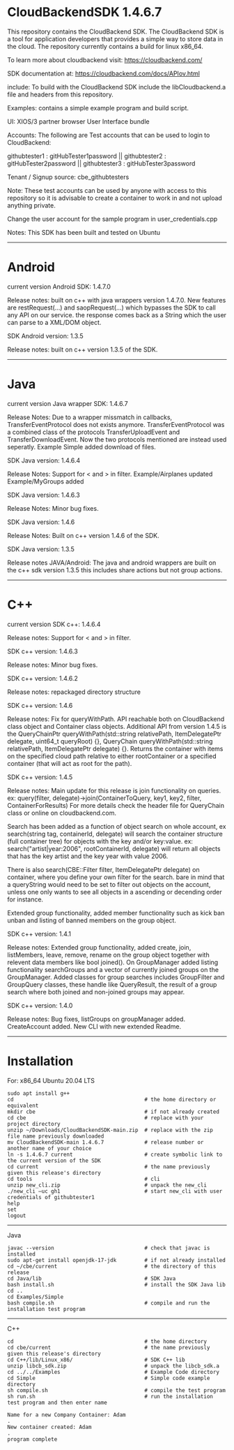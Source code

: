 # CloudBackendSDK 1.4.6.7

This repository contains the CloudBackend SDK.  The CloudBackend SDK is a tool for application developers that provides a simple way to store data in the cloud.  The repository currently contains a build for linux x86_64.

To learn more about cloudbackend visit:
https://cloudbackend.com/

SDK documentation at:
https://cloudbackend.com/docs/APIov.html

include: To build with the CloudBackend SDK include the libCloudbackend.a file and headers from this repository.

Examples: contains a simple example program and build script.

UI: XIOS/3 partner browser User Interface bundle 


Accounts: 
The following are Test accounts that can be used to login to CloudBackend:

githubtester1 : gitHubTester1password || 
githubtester2 : gitHubTester2password || 
githubtester3 : gitHubTester3password 

Tenant / Signup source: cbe_githubtesters

Note: These test accounts can be used by anyone with access to this repository so it is advisable to create a container to work in and not upload anything private.

Change the user account for the sample program in user_credentials.cpp

Notes: This SDK has been built and tested on Ubuntu

---------------------------------------------------------------------------------------------------------------------------------------------------
# Android
current version Android SDK:
1.4.7.0

Release notes:
built on c++ with java wrappers version 1.4.7.0. New features are restRequest(...) and saopRequest(...) which bypasses the SDK to call any API on our service. the response comes back as a String which the user can parse to a XML/DOM object. 

SDK Android version:
1.3.5

Release notes:
built on c++ version 1.3.5 of the SDK.

---------------------------------------------------------------------------------------------------------------------------------------------------
# Java
current version Java wrapper SDK:
1.4.6.7

Release Notes:
Due to a wrapper missmatch in callbacks, TransferEventProtocol does not exists anymore. TransferEventProtocol was a combined class of the protocols TransferUploadEvent and TransferDownloadEvent. Now the two protocols mentioned are instead used seperatly. 
Example Simple added download of files.

SDK Java version:
1.4.6.4

Release Notes:
Support for < and > in filter.
Example/Airplanes updated
Example/MyGroups added

SDK Java version:
1.4.6.3

Release Notes:
Minor bug fixes.

SDK Java version:
1.4.6

Release Notes:
Built on c++ version 1.4.6 of the SDK.

SDK Java version:
1.3.5

Release notes JAVA/Android:
The java and android wrappers are built on the c++ sdk version 1.3.5 this includes share actions but not group actions.

-----------------------------------------------------------------------------------------------------------------------------------------------------
# C++
current version SDK c++:
1.4.6.4

Release notes:
Support for < and > in filter.

SDK c++ version:
1.4.6.3

Release notes:
Minor bug fixes.

SDK c++ version:
1.4.6.2

Release notes:
repackaged directory structure

SDK c++ version:
1.4.6

Release notes:
Fix for queryWithPath. API reachable both on CloudBackend class object and Container class objects.
Additional API from version 1.4.5 is the QueryChainPtr queryWithPath(std::string relativePath, ItemDelegatePtr delegate, uint64_t queryRoot) {}, QueryChain queryWithPath(std::string relativePath, ItemDelegatePtr delegate) {}. Returns the container with items on the specified cloud path relative to either rootContainer or a specified container (that will act as root for the path).

SDK c++ version:
1.4.5

Release notes:
Main update for this release is join functionality on queries. ex: query(filter, delegate)->join(ContainerToQuery, key1, key2, filter, ContainerForResults)
For more details check the header file for QueryChain class or online on cloudbackend.com.

Search has been added as a function of object search on whole account, ex search(string tag, containerId, delegate) will search the container structure (full container tree) for objects with the key and/or key:value. ex: search("artist|year:2006", rootContainerId, delegate) will return all objects that has the key artist and the key year with value 2006.

There is also search(CBE::Filter filter, ItemDelegatePtr delegate) on container, where you define your own filter for the search. bare in mind that a queryString would need to be set to filter out objects on the account, unless one only wants to see all objects in a ascending or decending order for instance.

Extended group functionality, added member functionality such as kick ban unban and listing of banned members on the group object.

SDK c++ version:
1.4.1

Release notes:
Extended group functionality, added create, join, listMembers, leave, remove, rename on the group object together with relevent data members like bool joined().
On GroupManager added listing functionality searchGroups and a vector of currently joined groups on the GroupManager.
Added classes for group searches includes GroupFilter and GroupQuery classes, these handle like QueryResult, the result of a group search where both joined and non-joined groups may appear.

SDK c++ version:
1.4.0

Release notes:
Bug fixes, listGroups on groupManager added. CreateAccount added.
New CLI with new extended Readme. 

---------------------------------------------------------------------------------------------------------------------------------------------------
# Installation

For: x86_64 Ubuntu 20.04 LTS

```
sudo apt install g++
cd                                          # the home directory or equivalent
mkdir cbe                                   # if not already created
cd cbe                                      # replace with your project directory
unzip ~/Downloads/CloudBackendSDK-main.zip  # replace with the zip file name previously downloaded
mv CloudBackendSDK-main 1.4.6.7             # release number or another name of your choice
ln -s 1.4.6.7 current                       # create symbolic link to the current version of the SDK
cd current                                  # the name previously given this release's directory
cd tools                                    # cli
unzip new_cli.zip                           # unpack the new_cli
./new_cli –uc gh1                           # start new_cli with user credentials of githubtester1
help
set
logout
```

---
Java
```
javac --version                             # check that javac is installed
sudo apt-get install openjdk-17-jdk         # if not already installed
cd ~/cbe/current                            # the directory of this release
cd Java/lib                                 # SDK Java
bash install.sh                             # install the SDK Java lib
cd ..
cd Examples/Simple
bash compile.sh                             # compile and run the installation test program
```

---
C++
```
cd                                          # the home directory
cd cbe/current                              # the name previously given this release's directory
cd C++/lib/Linux_x86/                       # SDK C++ lib
unzip libcb_sdk.zip                         # unpack the libcb_sdk.a
cd ../../Examples                           # Example Code directory
cd Simple                                   # Simple code example directory
sh compile.sh                               # compile the test program
sh run.sh                                   # run the installation test program and then enter name

Name for a new Company Container: Adam
.
New container created: Adam
.
program complete
```
